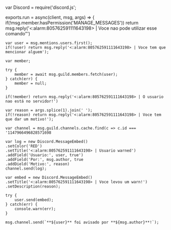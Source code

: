 var Discord = require('discord.js';

exports.run = async(client, msg, args) => {
    if(!msg.member.hasPermission('MANAGE_MESSAGES')) return msg.reply('<:alarm:805762591111643198> | Voce nao pode utilizar esse comando"')
    
    var user = msg.mentions.users.first();
    if(!user) return msg.reply('<:alarm:805762591111643198> | Voce tem que mencionar alguem');

    var member;

    try {
        member = await msg.guild.members.fetch(user);
    } catch(err) {
        member = null;
    }

    if(!member) return msg.reply('<:alarm:805762591111643198> | O usuario nao está no servidor!')

    var reason = args.splice(1).join(' ');
    if(!reason) return msg.reply('<:alarm:805762591111643198> | Voce tem que dar um motivo!');

    var channel = msg.guild.channels.cache.find(c => c.id === '1147966496828571698
    
    var log = new Discord.MessageEmbed()
    .setColor('RED')
    .setTitle('<:alarm:805762591111643198> | Usuario warned')
    .addField('Usuario:', user, true')
    .addField('Por:', msg.author, true
    .addDield('Motivo:', reason)
    channel.send(log);

    var embed = new Discord.MessageEmbed()
    .setTitle('<:alarm:805762591111643198> | Voce levou um warn!')
    .setDescription(reason);
    
    try {
        user.send(embed);
    } catch(err) {
        console.warn(err);
    }

    msg.channel.send(`**${user}** foi avisado por **${msg.author}**!`);
